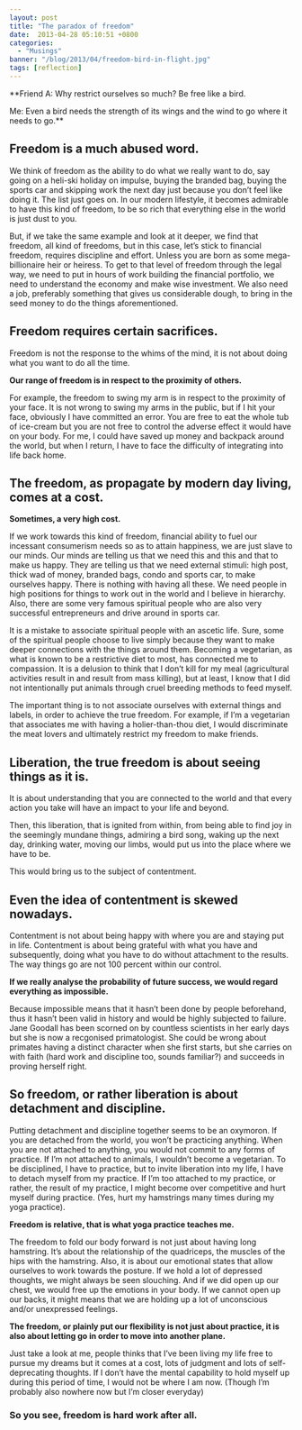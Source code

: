 ```yaml
---
layout: post
title: "The paradox of freedom"
date:  2013-04-28 05:10:51 +0800
categories:
  - "Musings"
banner: "/blog/2013/04/freedom-bird-in-flight.jpg"
tags: [reflection]
---
```

**Friend A: Why restrict ourselves so much? Be free like a bird.

Me: Even a bird needs the strength of its wings and the wind to go where it needs to go.**

## Freedom is a much abused word.

We think of freedom as the ability to do what we really want to do, say going on a heli-ski holiday on impulse, buying the branded bag, buying the sports car and skipping work the next day just because you don’t feel like doing it. The list just goes on. In our modern lifestyle, it becomes admirable to have this kind of freedom, to be so rich that everything else in the world is just dust to you.

But, if we take the same example and look at it deeper, we find that freedom, all kind of freedoms, but in this case, let’s stick to financial freedom, requires discipline and effort. Unless you are born as some mega-billionaire heir or heiress. To get to that level of freedom through the legal way, we need to put in hours of work building the financial portfolio, we need to understand the economy and make wise investment. We also need a job, preferably something that gives us considerable dough, to bring in the seed money to do the things aforementioned.

## Freedom requires certain sacrifices.

Freedom is not the response to the whims of the mind, it is not about doing what you want to do all the time.

**Our range of freedom is in respect to the proximity of others.**

For example, the freedom to swing my arm is in respect to the proximity of your face. It is not wrong to swing my arms in the public, but if I hit your face, obviously I have committed an error. You are free to eat the whole tub of ice-cream but you are not free to control the adverse effect it would have on your body. For me, I could have saved up money and backpack around the world, but when I return, I have to face the difficulty of integrating into life back home.

## The freedom, as propagate by modern day living, comes at a cost.

**Sometimes, a very high cost.**

If we work towards this kind of freedom, financial ability to fuel our incessant consumerism needs so as to attain happiness, we are just slave to our minds. Our minds are telling us that we need this and this and that to make us happy. They are telling us that we need external stimuli: high post, thick wad of money, branded bags, condo and sports car, to make ourselves happy. There is nothing with having all these. We need people in high positions for things to work out in the world and I believe in hierarchy. Also, there are some very famous spiritual people who are also very successful entrepreneurs and drive around in sports car.

It is a mistake to associate spiritual people with an ascetic life. Sure, some of the spiritual people choose to live simply because they want to make deeper connections with the things around them. Becoming a vegetarian, as what is known to be a restrictive diet to most, has connected me to compassion. It is a delusion to think that I don’t kill for my meal (agricultural activities result in and result from mass killing), but at least, I know that I did not intentionally put animals through cruel breeding methods to feed myself.

The important thing is to not associate ourselves with external things and labels, in order to achieve the true freedom. For example, if I’m a vegetarian that associates me with having a holier-than-thou diet, I would discriminate the meat lovers and ultimately restrict my freedom to make friends.

## Liberation, the true freedom is about seeing things as it is.

It is about understanding that you are connected to the world and that every action you take will have an impact to your life and beyond.

Then, this liberation, that is ignited from within, from being able to find joy in the seemingly mundane things, admiring a bird song, waking up the next day, drinking water, moving our limbs, would put us into the place where we have to be.

This would bring us to the subject of contentment.

## Even the idea of contentment is skewed nowadays.

Contentment is not about being happy with where you are and staying put in life. Contentment is about being grateful with what you have and subsequently, doing what you have to do without attachment to the results. The way things go are not 100 percent within our control.

**If we really analyse the probability of future success, we would regard everything as impossible.**

Because impossible means that it hasn’t been done by people beforehand, thus it hasn’t been valid in history and would be highly subjected to failure. Jane Goodall has been scorned on by countless scientists in her early days but she is now a recgonised primatologist. She could be wrong about primates having a distinct character when she first starts, but she carries on with faith (hard work and discipline too, sounds familiar?) and succeeds in proving herself right.

## So freedom, or rather liberation is about detachment and discipline.

Putting detachment and discipline together seems to be an oxymoron. If you are detached from the world, you won’t be practicing anything. When you are not attached to anything, you would not commit to any forms of practice. If I’m not attached to animals, I wouldn’t become a vegetarian. To be disciplined, I have to practice, but to invite liberation into my life, I have to detach myself from my practice. If I’m too attached to my practice, or rather, the result of my practice, I might become over competitive and hurt myself during practice. (Yes, hurt my hamstrings many times during my yoga practice).

**Freedom is relative, that is what yoga practice teaches me.**

The freedom to fold our body forward is not just about having long hamstring. It’s about the relationship of the quadriceps, the muscles of the hips with the hamstring. Also, it is about our emotional states that allow ourselves to work towards the posture. If we hold a lot of depressed thoughts, we might always be seen slouching. And if we did open up our chest, we would free up the emotions in your body. If we cannot open up our backs, it might means that we are holding up a lot of unconscious and/or unexpressed feelings.

**The freedom, or plainly put our flexibility is not just about practice, it is also about letting go in order to move into another plane.**

Just take a look at me, people thinks that I’ve been living my life free to pursue my dreams but it comes at a cost, lots of judgment and lots of self-deprecating thoughts. If I don’t have the mental capability to hold myself up during this period of time, I would not be where I am now. (Though I’m probably also nowhere now but I’m closer everyday)

### So you see, freedom is hard work after all.
